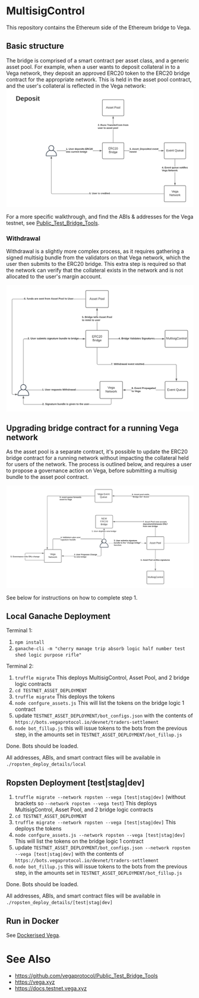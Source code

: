 # MultisigControl
This repository contains the Ethereum side of the Ethereum bridge to Vega.

## Basic structure
The bridge is comprised of a smart contract per asset class, and a generic asset pool. For example, when a user wants to deposit collateral in to a Vega network, they deposit an approved ERC20 token to the ERC20 bridge contract for the appropriate network. This is held in the asset pool contract, and the user's collateral is reflected in the Vega network: 
![Deposit process](./docs/diagram-deposit.png)

For a more specific walkthrough, and find the ABIs & addresses for the Vega testnet, see [Public_Test_Bridge_Tools](https://github.com/vegaprotocol/Public_Test_Bridge_Tools).

### Withdrawal
Withdrawal is a slightly more complex process, as it requires gathering a signed multisig bundle from the validators on that Vega network, which the user then submits to the ERC20 bridge. This extra step is required so that the network can verify that the collateral exists in the network and is not allocated to the user's margin account.

![Withdrawal process](./docs/diagram-withdraw.png)

## Upgrading bridge contract for a running Vega network

As the asset pool is a separate contract, it's possible to update the ERC20 bridge contract for a running network without impacting the collateral held for users of the network. The process is outlined below, and requires a user to propose a governance action on Vega, before submitting a multisig bundle to the asset pool contract.

![Upgrade process](./docs/diagram-upgrade.png)

See below for instructions on how to complete step 1.

## Local Ganache Deployment
Terminal 1:

1. `npm install`
1. `ganache-cli -m "cherry manage trip absorb logic half number test shed logic purpose rifle"`


Terminal 2:

1. `truffle migrate` This deploys MultisigControl, Asset Pool, and 2 bridge logic contracts
1. `cd TESTNET_ASSET_DEPLOYMENT`
1. `truffle migrate` This deploys the tokens
1. `node confgure_assets.js` This will list the tokens on the bridge logic 1 contract
1. update `TESTNET_ASSET_DEPLOYMENT/bot_configs.json` with the contents of `https://bots.vegaprotocol.io/devnet/traders-settlement`
1. `node bot_fillup.js` this will issue tokens to the bots from the previous step, in the amounts set in `TESTNET_ASSET_DEPLOYMENT/bot_fillup.js` 

Done. Bots should be loaded.

All addresses, ABIs, and smart contract files will be available in `./ropsten_deploy_details/local` 

## Ropsten Deployment [test|stag|dev]


1. `truffle migrate --network ropsten --vega [test|stag|dev]` (without brackets so `--network ropsten --vega test`) This deploys MultisigControl, Asset Pool, and 2 bridge logic contracts
1. `cd TESTNET_ASSET_DEPLOYMENT`
1. `truffle migrate --network ropsten --vega [test|stag|dev]` This deploys the tokens
1. `node confgure_assets.js --network ropsten --vega [test|stag|dev]` This will list the tokens on the bridge logic 1 contract
1. update `TESTNET_ASSET_DEPLOYMENT/bot_configs.json --network ropsten --vega [test|stag|dev]` with the contents of `https://bots.vegaprotocol.io/devnet/traders-settlement`
1. `node bot_fillup.js` this will issue tokens to the bots from the previous step, in the amounts set in `TESTNET_ASSET_DEPLOYMENT/bot_fillup.js` 

Done. Bots should be loaded.

All addresses, ABIs, and smart contract files will be available in `./ropsten_deploy_details/[test|stag|dev]`

## Run in Docker

See [Dockerised Vega](https://github.com/vegaprotocol/devops-infra/blob/master/doc/dockerisedvega.md).

# See Also

* https://github.com/vegaprotocol/Public_Test_Bridge_Tools
* https://vega.xyz
* https://docs.testnet.vega.xyz